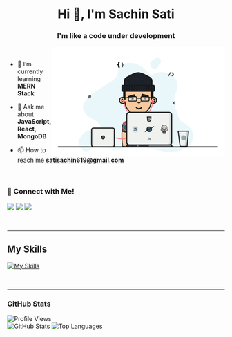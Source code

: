 
<h1 align="center">Hi 👋, I'm Sachin Sati</h1>
<h3 align="center">I'm like a code under development</h3>
<img align="right" alt="Coding" width="400" src="https://raw.githubusercontent.com/kvssankar/kvssankar/main/programmer.gif">

<br>

- 🌱 I’m currently learning **MERN Stack**

- 💬 Ask me about **JavaScript, React, MongoDB**

- 📫 How to reach me **satisachin619@gmail.com**

<br>

### 💼 Connect with Me!
  
[![](https://skillicons.dev/icons?i=linkedin)](https://www.linkedin.com/in/sachinsati/)
[![](https://skillicons.dev/icons?i=github)](https://github.com/Sachin-Sati)
[![](https://skillicons.dev/icons?i=twitter)](https://x.com/SachinSatiX)

<br>

---

## My Skills
[![My Skills](https://skillicons.dev/icons?i=js,java,c,eclipse,html,css,bootstrap,react,express,nodejs,mongodb,mysql,gcp,aws,docker,git,npm,postman,vite,vscode)](https://skillicons.dev)

<br>

---

### GitHub Stats
![Profile Views](https://komarev.com/ghpvc/?username=Sachin-Sati&label=Profile%20views&color=0e75b6&style=for-the-badge)
<br>
![GitHub Stats](https://github-readme-stats.vercel.app/api?username=Sachin-Sati&show_icons=true&theme=radical)
![Top Languages](https://github-readme-stats.vercel.app/api/top-langs/?username=Sachin-Sati&layout=compact&theme=radical&hide=jupyter%20notebook)


